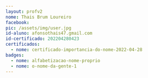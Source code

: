 ```yaml
---
layout: profv2
nome: Thais Brum Loureiro
facebook: 
pic: /assets/img/user.jpg
id-aluno: afonsothais47.gmail.com
id-certificado: 202204280423
certificados:
  - nome: certificado-importancia-do-nome-2022-04-28
badges:
  - nome: alfabetizacao-nome-proprio
  - nome: o-nome-da-gente-1
---
```

